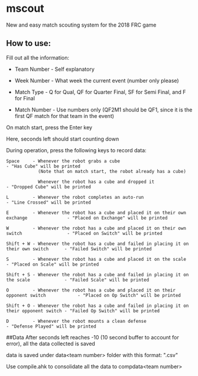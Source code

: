 # mscout
New and easy match scouting system for the 2018 FRC game

## How to use:

Fill out all the information:
 
 - Team Number  - Self explanatory
 
 - Week Number  - What week the current event (number only please)
 
 - Match Type   - Q for Qual, QF for Quarter Final, SF for Semi Final, and F for Final
 
 - Match Number - Use numbers only (QF2M1 should be QF1, since it is the first QF match for that team in the event)


On match start, press the Enter key

Here, seconds left should start counting down


During operation, press the following keys to record data:

    Space     - Whenever the robot grabs a cube                                                 - "Has Cube" will be printed 
                (Note that on match start, the robot already has a cube)
                
                Whenever the robot has a cube and dropped it                                    - "Dropped Cube" will be printed

    L         - Whenever the robot completes an auto-run                                        - "Line Crossed" will be printed

    E         - Whenever the robot has a cube and placed it on their own exchange               - "Placed on Exchange" will be printed

    W         - Whenever the robot has a cube and placed it on their own switch                 - "Placed on Switch" will be printed

    Shift + W - Whenever the robot has a cube and failed in placing it on their own switch      - "Failed Switch" will be printed

    S         - Whenever the robot has a cube and placed it on the scale                        - "Placed on Scale" will be printed

    Shift + S - Whenever the robot has a cube and failed in placing it on the scale             - "Failed Scale" will be printed

    O         - Whenever the robot has a cube and placed it on their opponent switch            - "Placed on Op Switch" will be printed

    Shift + O - Whenever the robot has a cube and failed in placing it on their opponent switch - "Failed Op Switch" will be printed

    D         - Whenever the robot mounts a clean defense                                       - "Defense Played" will be printed

##Data
After seconds left reaches -10 (10 second buffer to account for error), all the data collected is saved

data is saved under data\<team number> folder with this format: "<team number>_<week number>_<match type><match number>.csv"

Use compile.ahk to consolidate all the data to compdata\<team number>
<WIP>
